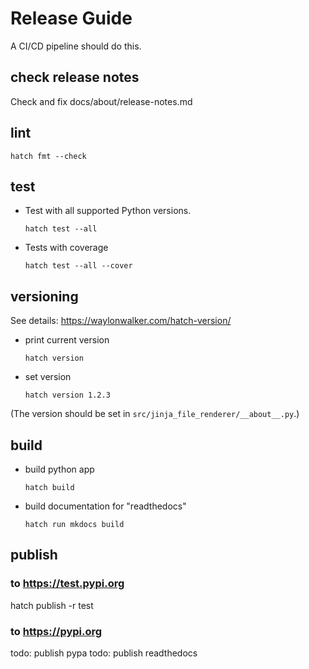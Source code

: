 # Release Guide
A CI/CD pipeline should do this.

## check release notes
Check and fix docs/about/release-notes.md

## lint
```shell
hatch fmt --check
```

## test
* Test with all supported Python versions.
  ```shell
  hatch test --all
  ```
* Tests with coverage
  ```shell
  hatch test --all --cover
  ```

## versioning
See details: https://waylonwalker.com/hatch-version/
* print current version
  ```shell
  hatch version
  ```
* set version
  ```shell
  hatch version 1.2.3
  ```
(The version should be set in `src/jinja_file_renderer/__about__.py`.)

## build
* build python app
  ```shell
  hatch build
  ```
* build documentation for "readthedocs"
  ```shell
  hatch run mkdocs build
  ```

## publish
### to https://test.pypi.org
hatch publish -r test
### to https://pypi.org
todo: publish pypa
todo: publish readthedocs
